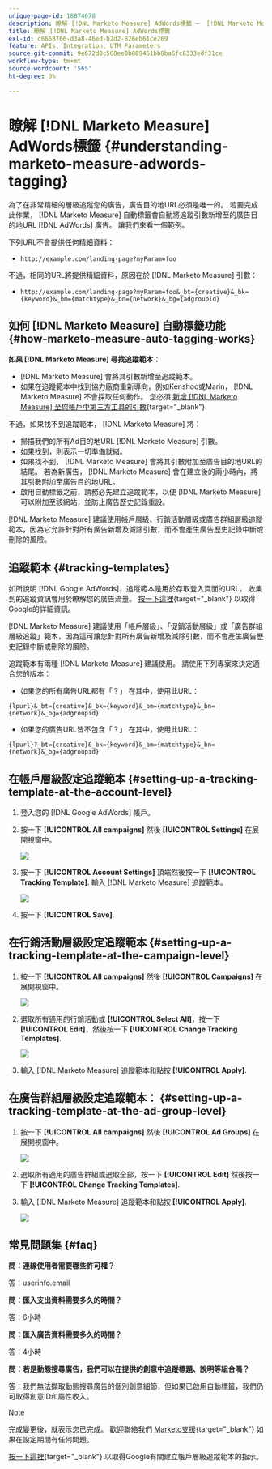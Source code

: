 ```yaml
---
unique-page-id: 18874678
description: 瞭解 [!DNL Marketo Measure] AdWords標籤 —  [!DNL Marketo Measure]
title: 瞭解 [!DNL Marketo Measure] AdWords標籤
exl-id: c6658766-d3a8-46ed-b2d2-826eb61ce269
feature: APIs, Integration, UTM Parameters
source-git-commit: 9e672d0c568ee0b889461bb8ba6fc6333edf31ce
workflow-type: tm+mt
source-wordcount: '565'
ht-degree: 0%

---
```


# 瞭解 [!DNL Marketo Measure] AdWords標籤 {#understanding-marketo-measure-adwords-tagging}

為了在非常精細的層級追蹤您的廣告，廣告目的地URL必須是唯一的。 若要完成此作業， [!DNL Marketo Measure] 自動標籤會自動將追蹤引數新增至的廣告目的地URL [!DNL AdWords] 廣告。 讓我們來看一個範例。

下列URL不會提供任何精細資料：

* `http://example.com/landing-page?myParam=foo`

不過，相同的URL將提供精細資料，原因在於 [!DNL Marketo Measure] 引數：

* `http://example.com/landing-page?myParam=foo&_bt={creative}&_bk={keyword}&_bm={matchtype}&_bn={network}&_bg={adgroupid}`

## 如何 [!DNL Marketo Measure] 自動標籤功能 {#how-marketo-measure-auto-tagging-works}

**如果 [!DNL Marketo Measure] 尋找追蹤範本：**

* [!DNL Marketo Measure] 會將其引數新增至追蹤範本。
* 如果在追蹤範本中找到協力廠商重新導向，例如Kenshoo或Marin， [!DNL Marketo Measure] 不會採取任何動作。 您必須 [新增 [!DNL Marketo Measure] 至您帳戶中第三方工具的引數](/help/api-connections/utilizing-marketo-measures-api-connections/how-bid-management-tools-affect-marketo-measure.md){target="_blank"}.

不過，如果找不到追蹤範本， [!DNL Marketo Measure] 將：

* 掃描我們的所有Ad目的地URL [!DNL Marketo Measure] 引數。
* 如果找到，則表示一切準備就緒。
* 如果找不到， [!DNL Marketo Measure] 會將其引數附加至廣告目的地URL的結尾。 若為新廣告， [!DNL Marketo Measure] 會在建立後的兩小時內，將其引數附加至廣告目的地URL。
* 啟用自動標籤之前，請務必先建立追蹤範本，以便 [!DNL Marketo Measure] 可以附加至該網站，並防止廣告歷史記錄重設。

[!DNL Marketo Measure] 建議使用帳戶層級、行銷活動層級或廣告群組層級追蹤範本，因為它允許針對所有廣告新增及減除引數，而不會產生廣告歷史記錄中斷或刪除的風險。

## 追蹤範本 {#tracking-templates}

如所說明 [!DNL Google AdWords]，追蹤範本是用於存取登入頁面的URL。 收集到的追蹤資訊會用於瞭解您的廣告流量。 [按一下這裡](https://support.google.com/adwords/answer/7197008?hl=en){target="_blank"} 以取得Google的詳細資訊。

[!DNL Marketo Measure] 建議使用「帳戶層級」、「促銷活動層級」或「廣告群組層級追蹤」範本，因為這可讓您針對所有廣告新增及減除引數，而不會產生廣告歷史記錄中斷或刪除的風險。

追蹤範本有兩種 [!DNL Marketo Measure] 建議使用。 請使用下列專案來決定適合您的版本：

* 如果您的所有廣告URL都有「？」 在其中，使用此URL：

`{lpurl}&_bt={creative}&_bk={keyword}&_bm={matchtype}&_bn={network}&_bg={adgroupid}`

* 如果您的廣告URL皆不包含「？」 在其中，使用此URL：

`{lpurl}?_bt={creative}&_bk={keyword}&_bm={matchtype}&_bn={network}&_bg={adgroupid}`

## 在帳戶層級設定追蹤範本 {#setting-up-a-tracking-template-at-the-account-level}

1. 登入您的 [!DNL Google AdWords] 帳戶。

1. 按一下 **[!UICONTROL All campaigns]** 然後 **[!UICONTROL Settings]** 在展開視窗中。

   ![](assets/1.png)

1. 按一下 **[!UICONTROL Account Settings]** 頂端然後按一下 **[!UICONTROL Tracking Template]**. 輸入 [!DNL Marketo Measure] 追蹤範本。

   ![](assets/2-1.png)

1. 按一下 **[!UICONTROL Save]**.

## 在行銷活動層級設定追蹤範本 {#setting-up-a-tracking-template-at-the-campaign-level}

1. 按一下 **[!UICONTROL All campaigns]** 然後 **[!UICONTROL Campaigns]** 在展開視窗中。

   ![](assets/3.png)

1. 選取所有適用的行銷活動或 **[!UICONTROL Select All]**，按一下 **[!UICONTROL Edit]**，然後按一下 **[!UICONTROL Change Tracking Templates]**.

   ![](assets/4-1.png)

1. 輸入 [!DNL Marketo Measure] 追蹤範本和點按 **[!UICONTROL Apply]**.

## 在廣告群組層級設定追蹤範本： {#setting-up-a-tracking-template-at-the-ad-group-level}

1. 按一下 **[!UICONTROL All campaigns]** 然後 **[!UICONTROL Ad Groups]** 在展開視窗中。

   ![](assets/5-1.png)

1. 選取所有適用的廣告群組或選取全部，按一下 **[!UICONTROL Edit]** 然後按一下 **[!UICONTROL Change Tracking Templates]**.

1. 輸入 [!DNL Marketo Measure] 追蹤範本和點按 **[!UICONTROL Apply]**.

   ![](assets/6-1.png)

## 常見問題集 {#faq}

**問：連線使用者需要哪些許可權？**

答：userinfo.email

**問：匯入支出資料需要多久的時間？**

答：6小時

**問：匯入廣告資料需要多久的時間？**

答：4小時

**問：若是動態搜尋廣告，我們可以在提供的創意中追蹤標題、說明等組合嗎？**

答：我們無法擷取動態搜尋廣告的個別創意細節，但如果已啟用自動標籤，我們仍可取得創意ID和屬性收入。

>[!NOTE]
>
>完成變更後，就表示您已完成。 歡迎聯絡我們 [Marketo支援](https://nation.marketo.com/t5/support/ct-p/Support){target="_blank"} 如果在設定期間有任何問題。

[按一下這裡](https://support.google.com/adwords/answer/6076199?hl=en#tracking){target="_blank"} 以取得Google有關建立帳戶層級追蹤範本的指示。
